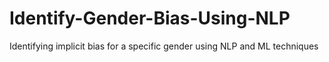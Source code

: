 # Identify-Gender-Bias-Using-NLP
Identifying implicit bias for a specific gender using NLP and ML techniques
